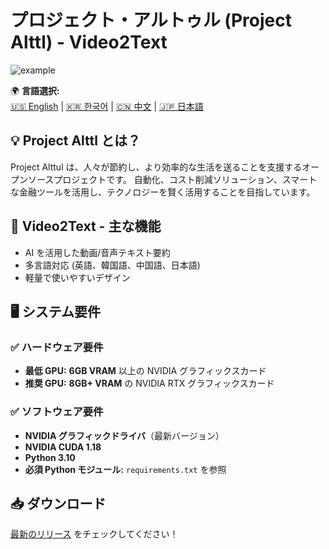 # プロジェクト・アルトゥル (Project Alttl) - Video2Text  

![example](example.gif)

🌍 **言語選択:**  
[🇺🇸 English](README.md) | [🇰🇷 한국어](README.ko.md) | [🇨🇳 中文](README.zh.md) | [🇯🇵 日本語](README.ja.md)  

## 💡 Project Alttl とは？  
Project Alttul は、人々が節約し、より効率的な生活を送ることを支援するオープンソースプロジェクトです。 自動化、コスト削減ソリューション、スマートな金融ツールを活用し、テクノロジーを賢く活用することを目指しています。  

## 🚀 Video2Text - 主な機能  
- AI を活用した動画/音声テキスト要約  
- 多言語対応 (英語、韓国語、中国語、日本語)  
- 軽量で使いやすいデザイン  

## 🖥️ システム要件  
### ✅ **ハードウェア要件**  
- **最低 GPU:** **6GB VRAM** 以上の NVIDIA グラフィックスカード  
- **推奨 GPU:** **8GB+ VRAM** の NVIDIA RTX グラフィックスカード  

### ✅ **ソフトウェア要件**  
- **NVIDIA グラフィックドライバ**（最新バージョン）  
- **NVIDIA CUDA 1.18**  
- **Python 3.10**  
- **必須 Python モジュール:** `requirements.txt` を参照  

## 📥 ダウンロード  
[最新のリリース](https://github.com/yourusername/project-alttul/releases) をチェックしてください！  